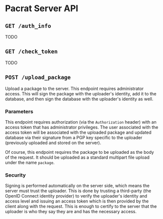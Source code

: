 # Pacrat Server API

## `GET /auth_info`

TODO

## `GET /check_token`

TODO

## `POST /upload_package`

Upload a package to the server. This endpoint requires administrator access.
This will sign the package with the uploader's identity, add it to the database, and then
sign the database with the uploader's identity as well.

### Parameters

This endpoint requires authorization (via the `Authorization` header) with an access token
that has administrator privileges. The user associated with the access token will be associated
with the uploaded package and updated database via their signature from a PGP key specific to
the uploader (previously uploaded and stored on the server).

Of course, this endpoint requires the package to be uploaded as the body of the request. It should
be uploaded as a standard multipart file upload under the name `package`.

### Security

Signing is performed automatically on the server side, which means the server must trust the
uploader. This is done by trusting a third-party (the OpenID Connect identity provider) to
verify the uploader's identity and access level and issuing an access token which is then
provided by the client along with the request. This is enough to certify to the server that
the uploader is who they say they are and has the necessary access.

